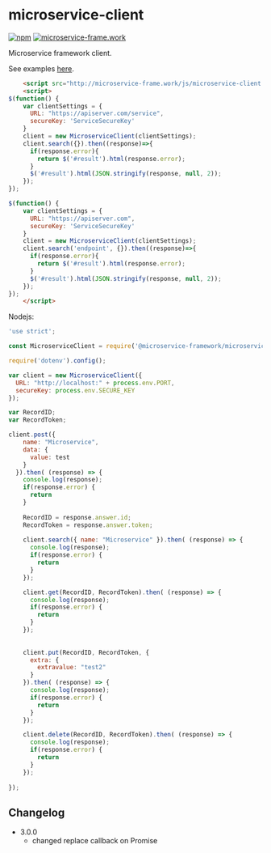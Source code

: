 # microservice-client

[![npm](https://img.shields.io/npm/dt/@microservice-framework/microservice-client.svg?style=flat-square)](https://www.npmjs.com/~microservice-framework)
[![microservice-frame.work](https://img.shields.io/badge/online%20docs-200-green.svg?style=flat-square)](http://microservice-frame.work)

Microservice framework client.


See examples [here](https://github.com/microservice-framework/microservice-client/tree/master/examples).


```html
    <script src="http://microservice-frame.work/js/microservice-client.min.js"></script>
    <script>
$(function() {    
    var clientSettings = {
      URL: "https://apiserver.com/service",
      secureKey: 'ServiceSecureKey'
    }
    client = new MicroserviceClient(clientSettings);
    client.search({}).then((response)=>{
      if(response.error){
        return $('#result').html(response.error);
      }
      $('#result').html(JSON.stringify(response, null, 2));
    });
});

$(function() {    
    var clientSettings = {
      URL: "https://apiserver.com",
      secureKey: 'ServiceSecureKey'
    }
    client = new MicroserviceClient(clientSettings);
    client.search('endpoint', {}).then((response)=>{
      if(response.error){
        return $('#result').html(response.error);
      }
      $('#result').html(JSON.stringify(response, null, 2));
    });
});
    </script>
```


Nodejs:

```js
'use strict';

const MicroserviceClient = require('@microservice-framework/microservice-client');

require('dotenv').config();

var client = new MicroserviceClient({
  URL: "http://localhost:" + process.env.PORT,
  secureKey: process.env.SECURE_KEY
});

var RecordID;
var RecordToken;

client.post({
    name: "Microservice",
    data: {
      value: test
    }
  }).then( (response) => {
    console.log(response);
    if(response.error) {
      return 
    }
    
    RecordID = response.answer.id;
    RecordToken = response.answer.token;
    
    client.search({ name: "Microservice" }).then( (response) => {
      console.log(response);
      if(response.error) {
        return 
      }
    });

    client.get(RecordID, RecordToken).then( (response) => {
      console.log(response);
      if(response.error) {
        return 
      }
    });
    
    
    client.put(RecordID, RecordToken, {
      extra: {
        extravalue: "test2"
      }
    }).then( (response) => {
      console.log(response);
      if(response.error) {
        return 
      }
    });

    client.delete(RecordID, RecordToken).then( (response) => {
      console.log(response);
      if(response.error) {
        return 
      }
    });
    
});

```

## Changelog
- 3.0.0
  - changed replace callback on Promise

